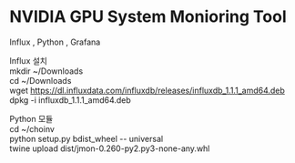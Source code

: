 # NVIDIA GPU System Monioring Tool 

Influx , Python , Grafana  

Influx 설치  
mkdir ~/Downloads  
cd ~/Downloads  
wget https://dl.influxdata.com/influxdb/releases/influxdb_1.1.1_amd64.deb  
dpkg -i influxdb_1.1.1_amd64.deb    
  
Python 모듈   
cd ~/choinv  
python setup.py bdist_wheel -- universal   
twine upload dist/jmon-0.260-py2.py3-none-any.whl  
